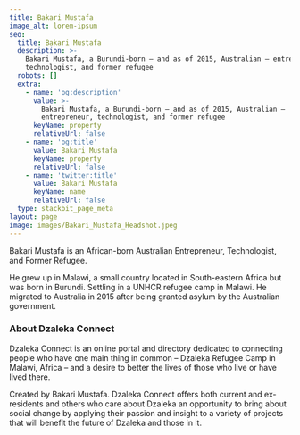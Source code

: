 ```yaml
---
title: Bakari Mustafa
image_alt: lorem-ipsum
seo:
  title: Bakari Mustafa
  description: >-
    Bakari Mustafa, a Burundi-born – and as of 2015, Australian – entrepreneur,
    technologist, and former refugee
  robots: []
  extra:
    - name: 'og:description'
      value: >-
        Bakari Mustafa, a Burundi-born – and as of 2015, Australian –
        entrepreneur, technologist, and former refugee
      keyName: property
      relativeUrl: false
    - name: 'og:title'
      value: Bakari Mustafa
      keyName: property
      relativeUrl: false
    - name: 'twitter:title'
      value: Bakari Mustafa
      keyName: name
      relativeUrl: false
  type: stackbit_page_meta
layout: page
image: images/Bakari_Mustafa_Headshot.jpeg
---
```

Bakari Mustafa is an African-born Australian Entrepreneur, Technologist, and Former Refugee.

He grew up in Malawi, a small country located in South-eastern Africa but was born in Burundi. Settling in a UNHCR refugee camp in Malawi. He migrated to Australia in 2015 after being granted asylum by the Australian government.

### About Dzaleka Connect

Dzaleka Connect is an online portal and directory dedicated to connecting people who have one main thing in common – Dzaleka Refugee Camp in Malawi, Africa – and a desire to better the lives of those who live or have lived there.

Created by Bakari Mustafa. Dzaleka Connect offers both current and ex-residents and others who care about Dzaleka an opportunity to bring about social change by applying their passion and insight to a variety of projects that will benefit the future of Dzaleka and those in it.
